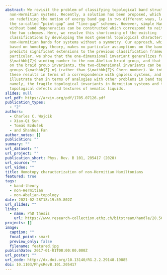 ```yaml
---
abstract: We revisit the problem of classifying topological band structures in
  non-Hermitian systems. Recently, a solution has been proposed, which is based
  on redefining the notion of energy band gap in two different ways, leading to
  the so-called “point-gap” and “line-gap” schemes. However, simple Hamiltonians
  without band degeneracies can be constructed which correspond to neither of
  the two schemes. Here, we resolve this shortcoming of the existing
  classifications by developing the most general topological characterization of
  non-Hermitian bands for systems without a symmetry. Our approach, which is
  based on homotopy theory, makes no particular assumptions on the band gap, and
  predicts significant extensions to the previous classification frameworks. In
  particular, we show that the one-dimensional invariant generalizes from
  $\mathbb{Z}$ winding number to the non-Abelian braid group, and that depending
  on the braid group invariants, the two-dimensional invariants can be cyclic
  groups $\mathbb{Z}_n$ (rather than $\mathbb{Z}$ Chern number). We interpret
  these results in terms of a correspondence with gapless systems, and we
  illustrate them in terms of analogies with other problems in band topology,
  namely, the fragile topological invariants in Hermitian systems and the
  topological defects and textures of nematic liquids.
slides: null
url_pdf: https://arxiv.org/pdf/1705.07126.pdf
publication_types:
  - "2"
authors:
  - Charles C. Wojcik
  - Xiao-Qi Sun
  - Tomáš Bzdušek
  - and Shanhui Fan
author_notes: []
publication: ""
summary: ""
url_dataset: ""
url_project: ""
publication_short: Phys. Rev. B 101, 205417 (2020)
url_source: ""
url_video: ""
title: Homotopy characterization of non-Hermitian Hamiltonians
featured: true
tags:
  - band-theory
  - non-Hermitian
  - non-Abelian-topology
date: 2021-02-28T18:19:59.802Z
url_slides: ""
links:
  - name: PhD thesis
    url: https://www.research-collection.ethz.ch/bitstream/handle/20.500.11850/216959/thesis%2bcover.pdf?sequence=1&isAllowed=y
projects: []
image:
  caption: ""
  focal_point: smart
  preview_only: false
  filename: featured.jpg
publishDate: 2017-01-01T00:00:00.000Z
url_poster: ""
url_code: http://dx.doi.org/10.13140/RG.2.2.29148.10885
doi: 10.1103/PhysRevB.101.205417
---
```

